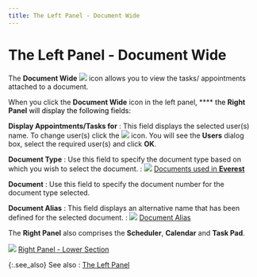 ```yaml
---
title: The Left Panel - Document Wide
---
```


# The Left Panel - Document Wide


The **Document Wide** ![]({{site.cm_baseurl}}/img/cm_doc_vide_icon.gif) icon allows you to view the tasks/ appointments attached  to a document.


When you click the **Document Wide**  icon in the left panel<font color="#000000" class="hcp3">,</font> **** <font color="#000000" class="hcp3">t</font><font color="#000000" class="hcp3">he </font>**Right Panel** <font color="#000000" class="hcp3">will 
 display the following fields:</font>


**Display Appointments/Tasks for**
: This field displays the selected user(s)  name. To change user(s)  click the ![]({{site.cm_baseurl}}/img/cm_user_icon.gif) icon. You will see the **Users** dialog box, select the required user(s)  and click **OK**.


**Document Type**
: Use this field to specify the document type based  on which you wish to select the document.
: ![]({{site.cm_baseurl}}/img/lens.gif) [Documents  used in **Everest**]({{site.bp_chm}}/docs/documents_used_in_everest.html)


**Document**
: Use this field to specify the document number for  the document type selected.


**Document Alias**
: This field displays an alternative name that has  been defined for the selected document.
: ![]({{site.cm_baseurl}}/img/lens.gif) [Document  Alias]({{site.bp_chm}}/doc-aliases/document_aliases_businesss_process_in_everest_content.html)


The **Right Panel** also comprises  the **Scheduler**, **Calendar**  and **Task Pad**.


![]({{site.cm_baseurl}}/img/lens.gif)<font style="color: #ff0000;" color="#FF0000"> </font>[Right  Panel - Lower Section]({{site.cm_baseurl}}/view-tasks-appointments/calendar-view-profile/right-panel/lower-section/right_panel_lower_section.html)


{:.see_also}
See also
: [The  Left Panel]({{site.cm_baseurl}}/view-tasks-appointments/calendar-view-profile/left-panel/the_left_panel_-_contact_manager_profile.html)
